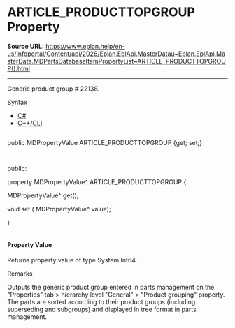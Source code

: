 # ARTICLE_PRODUCTTOPGROUP Property

**Source URL:** https://www.eplan.help/en-us/Infoportal/Content/api/2026/Eplan.EplApi.MasterDatau~Eplan.EplApi.MasterData.MDPartsDatabaseItemPropertyList~ARTICLE_PRODUCTTOPGROUP().html

---

Generic product group # 22138.

Syntax

- [C#](#i-syntax-CS)
- [C++/CLI](#i-syntax-CPP2005)

```
```
public MDPropertyValue ARTICLE_PRODUCTTOPGROUP {get; set;}
```
```

```
```
public:

property MDPropertyValue^ ARTICLE_PRODUCTTOPGROUP {

   MDPropertyValue^ get();

   void set (    MDPropertyValue^ value);

}
```
```

#### Property Value

Returns property value of type System.Int64.

Remarks

Outputs the generic product group entered in parts management on the "Properties" tab > hierarchy level "General" > "Product grouping" property. The parts are sorted according to their product groups (including superseding and subgroups) and displayed in tree format in parts management.
